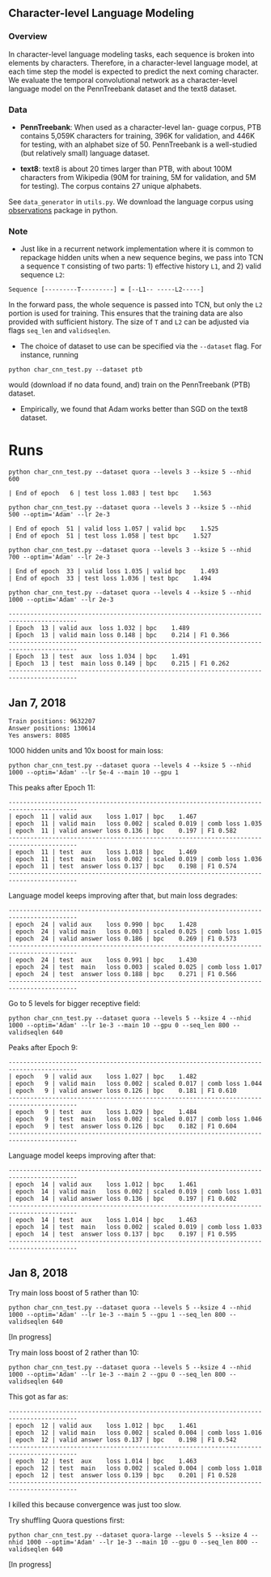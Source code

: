 ## Character-level Language Modeling

### Overview

In character-level language modeling tasks, each sequence is broken into elements by characters. 
Therefore, in a character-level language model, at each time step the model is expected to predict
the next coming character. We evaluate the temporal convolutional network as a character-level
language model on the PennTreebank dataset and the text8 dataset.

### Data

- **PennTreebank**: When used as a character-level lan-
guage corpus, PTB contains 5,059K characters for training,
396K for validation, and 446K for testing, with an alphabet
size of 50. PennTreebank is a well-studied (but relatively
small) language dataset.

- **text8**: text8 is about 20 times larger than PTB, with 
about 100M characters from Wikipedia (90M for training, 5M 
for validation, and 5M for testing). The corpus contains 27 
unique alphabets.

See `data_generator` in `utils.py`. We download the language corpus using [observations](#) package 
in python.

### Note

- Just like in a recurrent network implementation where it is common to repackage 
hidden units when a new sequence begins, we pass into TCN a sequence `T` consisting 
of two parts: 1) effective history `L1`, and 2) valid sequence `L2`:

```
Sequence [---------T---------] = [--L1-- -----L2-----]
```

In the forward pass, the whole sequence is passed into TCN, but only the `L2` portion is used for 
training. This ensures that the training data are also provided with sufficient history. The size
of `T` and `L2` can be adjusted via flags `seq_len` and `validseqlen`.

- The choice of dataset to use can be specified via the `--dataset` flag. For instance, running

```
python char_cnn_test.py --dataset ptb
```

would (download if no data found, and) train on the PennTreebank (PTB) dataset.

- Empirically, we found that Adam works better than SGD on the text8 dataset.

# Runs

```
python char_cnn_test.py --dataset quora --levels 3 --ksize 5 --nhid 600

| End of epoch   6 | test loss 1.083 | test bpc    1.563
```

```
python char_cnn_test.py --dataset quora --levels 3 --ksize 5 --nhid 500 --optim='Adam' --lr 2e-3

| End of epoch  51 | valid loss 1.057 | valid bpc    1.525
| End of epoch  51 | test loss 1.058 | test bpc    1.527
```

```
python char_cnn_test.py --dataset quora --levels 3 --ksize 5 --nhid 700 --optim='Adam' --lr 2e-3

| End of epoch  33 | valid loss 1.035 | valid bpc    1.493
| End of epoch  33 | test loss 1.036 | test bpc    1.494
```

```
python char_cnn_test.py --dataset quora --levels 4 --ksize 5 --nhid 1000 --optim='Adam' --lr 2e-3

-----------------------------------------------------------------------------------------
| Epoch  13 | valid aux  loss 1.032 | bpc    1.489
| Epoch  13 | valid main loss 0.148 | bpc    0.214 | F1 0.366
-----------------------------------------------------------------------------------------
| Epoch  13 | test  aux  loss 1.034 | bpc    1.491
| Epoch  13 | test  main loss 0.149 | bpc    0.215 | F1 0.262
-----------------------------------------------------------------------------------------
```

## Jan 7, 2018

```
Train positions: 9632207
Answer positions: 130614
Yes answers: 8085
```

1000 hidden units and 10x boost for main loss:
```
python char_cnn_test.py --dataset quora --levels 4 --ksize 5 --nhid 1000 --optim='Adam' --lr 5e-4 --main 10 --gpu 1
```
This peaks after Epoch 11:
```
-----------------------------------------------------------------------------------------
| epoch  11 | valid aux    loss 1.017 | bpc    1.467
| epoch  11 | valid main   loss 0.002 | scaled 0.019 | comb loss 1.035
| epoch  11 | valid answer loss 0.136 | bpc    0.197 | F1 0.582
-----------------------------------------------------------------------------------------
| epoch  11 | test  aux    loss 1.018 | bpc    1.469
| epoch  11 | test  main   loss 0.002 | scaled 0.019 | comb loss 1.036
| epoch  11 | test  answer loss 0.137 | bpc    0.198 | F1 0.574
-----------------------------------------------------------------------------------------
```
Language model keeps improving after that, but main loss degrades:
```
-----------------------------------------------------------------------------------------
| epoch  24 | valid aux    loss 0.990 | bpc    1.428
| epoch  24 | valid main   loss 0.003 | scaled 0.025 | comb loss 1.015
| epoch  24 | valid answer loss 0.186 | bpc    0.269 | F1 0.573
-----------------------------------------------------------------------------------------
| epoch  24 | test  aux    loss 0.991 | bpc    1.430
| epoch  24 | test  main   loss 0.003 | scaled 0.025 | comb loss 1.017
| epoch  24 | test  answer loss 0.188 | bpc    0.271 | F1 0.566
-----------------------------------------------------------------------------------------
```

Go to 5 levels for bigger receptive field:
```
python char_cnn_test.py --dataset quora --levels 5 --ksize 4 --nhid 1000 --optim='Adam' --lr 1e-3 --main 10 --gpu 0 --seq_len 800 --validseqlen 640
```
Peaks after Epoch 9:
```
-----------------------------------------------------------------------------------------
| epoch   9 | valid aux    loss 1.027 | bpc    1.482
| epoch   9 | valid main   loss 0.002 | scaled 0.017 | comb loss 1.044
| epoch   9 | valid answer loss 0.126 | bpc    0.181 | F1 0.610
-----------------------------------------------------------------------------------------
| epoch   9 | test  aux    loss 1.029 | bpc    1.484
| epoch   9 | test  main   loss 0.002 | scaled 0.017 | comb loss 1.046
| epoch   9 | test  answer loss 0.126 | bpc    0.182 | F1 0.604
-----------------------------------------------------------------------------------------
```
Language model keeps improving after that:
```
-----------------------------------------------------------------------------------------
| epoch  14 | valid aux    loss 1.012 | bpc    1.461
| epoch  14 | valid main   loss 0.002 | scaled 0.019 | comb loss 1.031
| epoch  14 | valid answer loss 0.136 | bpc    0.197 | F1 0.602
-----------------------------------------------------------------------------------------
| epoch  14 | test  aux    loss 1.014 | bpc    1.463
| epoch  14 | test  main   loss 0.002 | scaled 0.019 | comb loss 1.033
| epoch  14 | test  answer loss 0.137 | bpc    0.197 | F1 0.595
-----------------------------------------------------------------------------------------
```

## Jan 8, 2018

Try main loss boost of 5 rather than 10:
```
python char_cnn_test.py --dataset quora --levels 5 --ksize 4 --nhid 1000 --optim='Adam' --lr 1e-3 --main 5 --gpu 1 --seq_len 800 --validseqlen 640
```
[In progress]

Try main loss boost of 2 rather than 10:
```
python char_cnn_test.py --dataset quora --levels 5 --ksize 4 --nhid 1000 --optim='Adam' --lr 1e-3 --main 2 --gpu 0 --seq_len 800 --validseqlen 640
```
This got as far as:
```
-----------------------------------------------------------------------------------------
| epoch  12 | valid aux    loss 1.012 | bpc    1.461
| epoch  12 | valid main   loss 0.002 | scaled 0.004 | comb loss 1.016
| epoch  12 | valid answer loss 0.137 | bpc    0.198 | F1 0.542
-----------------------------------------------------------------------------------------
| epoch  12 | test  aux    loss 1.014 | bpc    1.463
| epoch  12 | test  main   loss 0.002 | scaled 0.004 | comb loss 1.018
| epoch  12 | test  answer loss 0.139 | bpc    0.201 | F1 0.528
-----------------------------------------------------------------------------------------
```
I killed this because convergence was just too slow.

Try shuffling Quora questions first:
```
python char_cnn_test.py --dataset quora-large --levels 5 --ksize 4 --nhid 1000 --optim='Adam' --lr 1e-3 --main 10 --gpu 0 --seq_len 800 --validseqlen 640
```
[In progress]
